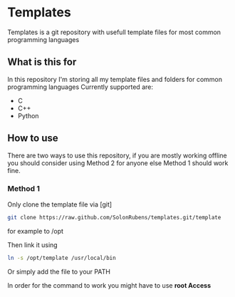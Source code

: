 # Templates

Templates is a git repository with usefull template files for most common programming languages

## What is this for

In this repository I'm storing all my template files and folders for common programming languages
Currently supported are:
- C
- C++
- Python

## How to use

There are two ways to use this repository, if you are mostly working offline you should consider using Method 2 for anyone else Method 1 should work fine.

### Method 1

Only clone the template file via [git]
```bash
git clone https://raw.github.com/SolonRubens/templates.git/template
```
for example to /opt

Then link it using
```bash
ln -s /opt/template /usr/local/bin
```
Or simply add the file to your PATH

In order for the command to work you might have to use **root Access**

